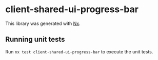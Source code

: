 # client-shared-ui-progress-bar

This library was generated with [Nx](https://nx.dev).

## Running unit tests

Run `nx test client-shared-ui-progress-bar` to execute the unit tests.
